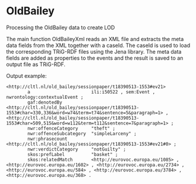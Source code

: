 # OldBailey
Processing the OldBailey data to create LOD

The main function OldBaileyXml reads an XML file and extracts the meta data fields from the XML together with
a caseId. The caseId is used to load the corresponding TRiG-RDF files using the Jena library.
The meta data fields are added as properties to the events and the result is saved to an output file as TRiG-RDF.

Output example:

    <http://cltl.nl/old_bailey/sessionpaper/t18390513-1553#ev21>
            a                       ili:i50522 , sem:Event , nwrontology:contextualEvent ;
            gaf:denotedBy           <http://cltl.nl/old_bailey/sessionpaper/t18390513-1553#char=330,336&word=w74&term=t74&sentence=5&paragraph=1> , <http://cltl.nl/old_bailey/sessionpaper/t18390513-1553#char=509,515&word=w112&term=t112&sentence=7&paragraph=1> ;
            nwr:offenceCategory     "theft" ;
            nwr:offenceSubcategory  "simpleLarceny" ;
            nwr:phrasecount         <http://cltl.nl/old_bailey/sessionpaper/t18390513-1553#ev21#0> ;
            nwr:verdictCategory     "notGuilty" ;
            skos:prefLabel          "basket" ;
            skos:relatedMatch       <http://eurovoc.europa.eu/1085> , <http://eurovoc.europa.eu/1602> , <http://eurovoc.europa.eu/2734> , <http://eurovoc.europa.eu/584> , <http://eurovoc.europa.eu/3784> , <http://eurovoc.europa.eu/368> .

